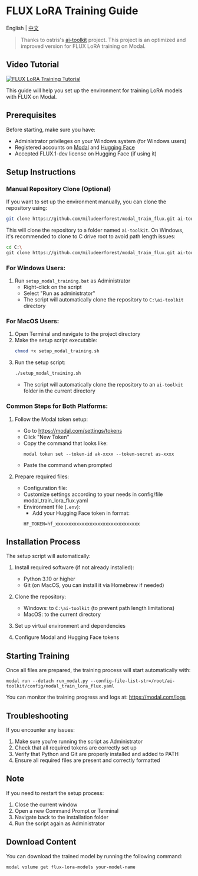 # FLUX LoRA Training Guide

English | [中文](README.md)

> Thanks to ostris's [ai-toolkit](https://github.com/ostris/ai-toolkit) project. This project is an optimized and improved version for FLUX LoRA training on Modal.

## Video Tutorial
[![FLUX LoRA Training Tutorial](https://img.youtube.com/vi/Xjuz92Xmv5w/0.jpg)](https://www.youtube.com/watch?v=Xjuz92Xmv5w)

This guide will help you set up the environment for training LoRA models with FLUX on Modal.

## Prerequisites

Before starting, make sure you have:
- Administrator privileges on your Windows system (for Windows users)
- Registered accounts on [Modal](https://modal.com) and [Hugging Face](https://huggingface.co)
- Accepted FLUX.1-dev license on Hugging Face (if using it)

## Setup Instructions

### Manual Repository Clone (Optional)
If you want to set up the environment manually, you can clone the repository using:
```bash
git clone https://github.com/miludeerforest/modal_train_flux.git ai-toolkit
```
This will clone the repository to a folder named `ai-toolkit`. On Windows, it's recommended to clone to C drive root to avoid path length issues:
```bash
cd C:\
git clone https://github.com/miludeerforest/modal_train_flux.git ai-toolkit
```

### For Windows Users:

1. Run `setup_modal_training.bat` as Administrator
   - Right-click on the script
   - Select "Run as administrator"
   - The script will automatically clone the repository to `C:\ai-toolkit` directory

### For MacOS Users:

1. Open Terminal and navigate to the project directory
2. Make the setup script executable:
   ```bash
   chmod +x setup_modal_training.sh
   ```
3. Run the setup script:
   ```bash
   ./setup_modal_training.sh
   ```
   - The script will automatically clone the repository to an `ai-toolkit` folder in the current directory

### Common Steps for Both Platforms:

1. Follow the Modal token setup:
   - Go to https://modal.com/settings/tokens
   - Click "New Token"
   - Copy the command that looks like:
     ```
     modal token set --token-id ak-xxxx --token-secret as-xxxx
     ```
   - Paste the command when prompted

2. Prepare required files:
   - Configuration file:
   - Customize settings according to your needs in config/file modal_train_lora_flux.yaml
   - Environment file (`.env`):
     - Add your Hugging Face token in format:
     ```
     HF_TOKEN=hf_xxxxxxxxxxxxxxxxxxxxxxxxxxxxxxxx
     ```

## Installation Process

The setup script will automatically:
1. Install required software (if not already installed):
   - Python 3.10 or higher
   - Git (on MacOS, you can install it via Homebrew if needed)

2. Clone the repository:
   - Windows: to `C:\ai-toolkit` (to prevent path length limitations)
   - MacOS: to the current directory
   
3. Set up virtual environment and dependencies
4. Configure Modal and Hugging Face tokens

## Starting Training

Once all files are prepared, the training process will start automatically with:
```
modal run --detach run_modal.py --config-file-list-str=/root/ai-toolkit/config/modal_train_lora_flux.yaml
```

You can monitor the training progress and logs at: https://modal.com/logs

## Troubleshooting

If you encounter any issues:
1. Make sure you're running the script as Administrator
2. Check that all required tokens are correctly set up
3. Verify that Python and Git are properly installed and added to PATH
4. Ensure all required files are present and correctly formatted

## Note

If you need to restart the setup process:
1. Close the current window
2. Open a new Command Prompt or Terminal
3. Navigate back to the installation folder
4. Run the script again as Administrator

## Download Content
You can download the trained model by running the following command:
```
modal volume get flux-lora-models your-model-name
``` 